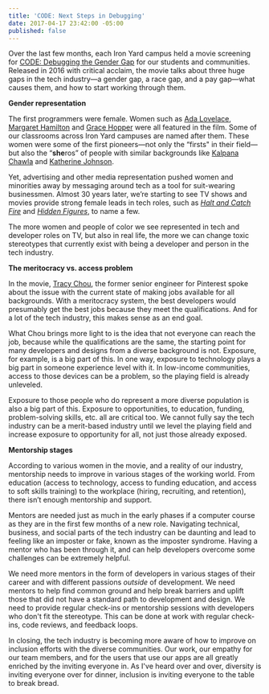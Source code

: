 ```yaml
---
title: 'CODE: Next Steps in Debugging'
date: 2017-04-17 23:42:00 -05:00
published: false
---
```


<span style="font-weight: 400;">Over the last few months, each Iron Yard campus held a movie screening for </span><a href="https://www.codedoc.co/"><span style="font-weight: 400;">CODE: Debugging the Gender Gap</span></a><span style="font-weight: 400;"> for our students and communities. Released in 2016 with critical acclaim, the movie talks about three huge gaps in the tech industry—a gender gap, a race gap, and a pay gap—what causes them, and how to start working through them.</span><!--more-->

<b>Gender representation</b>

<span style="font-weight: 400;">The first programmers were female. Women such as </span><a href="http://www.biography.com/people/ada-lovelace-20825323"><span style="font-weight: 400;">Ada Lovelace</span></a><span style="font-weight: 400;">, </span><a href="http://www.space.com/34851-margaret-hamilton-biography.html"><span style="font-weight: 400;">Margaret Hamilton</span></a><span style="font-weight: 400;"> and </span><a href="http://www.biography.com/people/grace-hopper-21406809"><span style="font-weight: 400;">Grace Hopper</span></a> <span style="font-weight: 400;">were</span><span style="font-weight: 400;"> all featured in the film. Some of our classrooms across Iron Yard campuses are named after them. These women were some of the first pioneers—not only the “firsts" in their field—but also the “</span><b>she</b><span style="font-weight: 400;">ros” of people with similar backgrounds like </span><a href="https://www.jsc.nasa.gov/Bios/htmlbios/chawla.html"><span style="font-weight: 400;">Kalpana Chawla</span></a><span style="font-weight: 400;"> and </span><a href="https://www.nasa.gov/content/katherine-johnson-biography"><span style="font-weight: 400;">Katherine Johnson</span></a><span style="font-weight: 400;">. </span>

<span style="font-weight: 400;">Yet, advertising and other media representation pushed women and minorities away by messaging around tech as a tool for suit-wearing businessmen. Almost 30 years later, we’re starting to see TV shows and movies provide strong female leads in tech roles, such as </span><a href="http://www.imdb.com/title/tt2543312/"><i><span style="font-weight: 400;">Halt and Catch Fire</span></i></a><span style="font-weight: 400;"> and </span><a href="http://www.imdb.com/title/tt4846340/"><i><span style="font-weight: 400;">Hidden Figures</span></i></a><span style="font-weight: 400;">, to name a few. </span>

<span style="font-weight: 400;">The more women and people of color we see represented in tech and developer roles on TV, but also in real life, the more we can change toxic stereotypes that currently exist with being a developer and person in the tech industry.</span>

<b>The meritocracy vs. access problem</b>

<span style="font-weight: 400;">In the movie, </span><a href="https://twitter.com/triketora"><span style="font-weight: 400;">Tracy Chou</span></a><span style="font-weight: 400;">, the former senior engineer for Pinterest spoke about the issue with the current state of making jobs available for all backgrounds. With a meritocracy system, the best developers would presumably get the best jobs because they meet the qualifications. And for a lot of the tech industry, this makes sense as an end goal. </span>

<span style="font-weight: 400;">What Chou brings more light to is the idea that not everyone can reach the job, because while the qualifications are the same, the starting point for many developers and designs from a diverse background is not. Exposure, for example, is a big part of this. In one way, exposure to technology plays a big part in someone experience level with it. In low-income communities, access to those devices can be a problem, so the playing field is already unleveled. </span>

<span style="font-weight: 400;">Exposure to those people who do represent a more diverse population is also a big part of this. Exposure to opportunities, to education, funding, problem-solving skills, etc. all are critical too. We cannot fully say the tech industry can be a merit-based industry until we level the playing field and increase exposure to opportunity for all, not just those already exposed.</span>

<b>Mentorship stages</b>

<span style="font-weight: 400;">According to various women in the movie, and a reality of our industry, mentorship needs to improve in various stages of the working world. From education (access to technology, access to funding education, and access to soft skills training) to the workplace (hiring, recruiting, and retention), there isn’t enough mentorship and support. </span>

<span style="font-weight: 400;">Mentors are needed just as much in the early phases if a computer course as they are in the first few months of a new role. Navigating technical, business, and social parts of the tech industry can be daunting and lead to feeling like an imposter or fake, known as the imposter syndrome. Having a mentor who has been through it, and can help developers overcome some challenges can be extremely helpful. </span>

<span style="font-weight: 400;">We need more mentors in the form of developers in various stages of their career and with different passions </span><i><span style="font-weight: 400;">outside</span></i><span style="font-weight: 400;"> of development. We need mentors to help find common ground and help break barriers and uplift those that did not have a standard path to development and design. We need to provide regular check-ins or mentorship sessions with developers who don't fit the stereotype. This can be done at work with regular check-ins, code reviews, and feedback loops.</span>

<span style="font-weight: 400;">In closing, the tech industry is becoming more aware of how to improve on inclusion efforts with the diverse communities. Our work, our empathy for our team members, and for the users that use our apps are all greatly enriched by the inviting everyone in. As I've heard over and over, diversity is inviting everyone over for dinner, inclusion is inviting everyone to the table to break bread. </span>